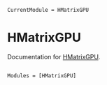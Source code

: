 ```@meta
CurrentModule = HMatrixGPU
```

# HMatrixGPU

Documentation for [HMatrixGPU](https://github.com/ww1g11/HMatrixGPU.jl).

```@index
```

```@autodocs
Modules = [HMatrixGPU]
```
